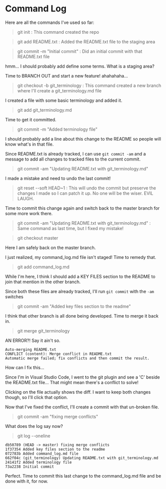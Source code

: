 # Command Log

Here are all the commands I've used so far:

> git init
: This command created the repo

> git add README.txt
: Added the README.txt file to the staging area

> git commit -m "Initial commit"
: Did an initial commit with that README.txt file

hmm... I should probably add define some terms. What is a staging area?

Time to BRANCH OUT and start a new feature! ahahahaha...

> git checkout -b git_terminology
: This command created a new branch where I'll create a git_terminology.md file

I created a file with some basic terminology and added it.

> git add git_terminology.md

Time to get it committed. 

> git commit -m "Added terminology file"

I should probably add a line about this change to the README so people will know what's in that file.

Since README.txt is already tracked, I can use `git commit -am` and a message to add all changes to tracked files to the current commit.

> git commit -am "Updating README.txt with git_terminology.md"

I made a mistake and need to undo the last commit!

> git reset --soft HEAD~1
: This will undo the commit but preserve the changes I made so I can patch it up. No one will be the wiser. EVIL LAUGH.

Time to commit this change again and switch back to the master branch for some more work there. 

> git commit -am "Updating README.txt with git_terminology.md"
: Same command as last time, but I fixed my mistake!

> git checkout master

Here I am safely back on the master branch. 

I just realized, my command_log.md file isn't staged! Time to remedy that.

> git add command_log.md

While I'm here, I think I should add a KEY FILES section to the README to join that mention in the other branch. 

Since both these files are already tracked, I'll run `git commit` with the `-am` switches

> git commit -am "Added key files section to the readme"

I think that other branch is all done being developed. Time to merge it back in.

> git merge git_terminology

AN ERROR?! Say it ain't so.

```
Auto-merging README.txt
CONFLICT (content): Merge conflict in README.txt
Automatic merge failed; fix conflicts and then commit the result.
```

How can I fix this... 

Since I'm in Visual Studio Code, I went to the git plugin and see a 'C' beside the README.txt file... That might mean there's a conflict to solve!

Clicking on the file actually shows the diff. I want to keep both changes though, so I'll click that option.

Now that I've fixed the conflict, I'll create a commit with that un-broken file.

> git commit -am "fixing merge conflicts"

What does the log say now?

> git log --oneline

```
db50789 (HEAD -> master) fixing merge conflicts
1f37354 Added key files section to the readme
072783b Added command_log.md file
662f04c (git_terminology) Updating README.txt with git_terminology.md
24141f2 Added terminology file
73a2238 Initial commit
```

Perfect. Time to commit this last change to the command_log.md file and be done with it, for now. 